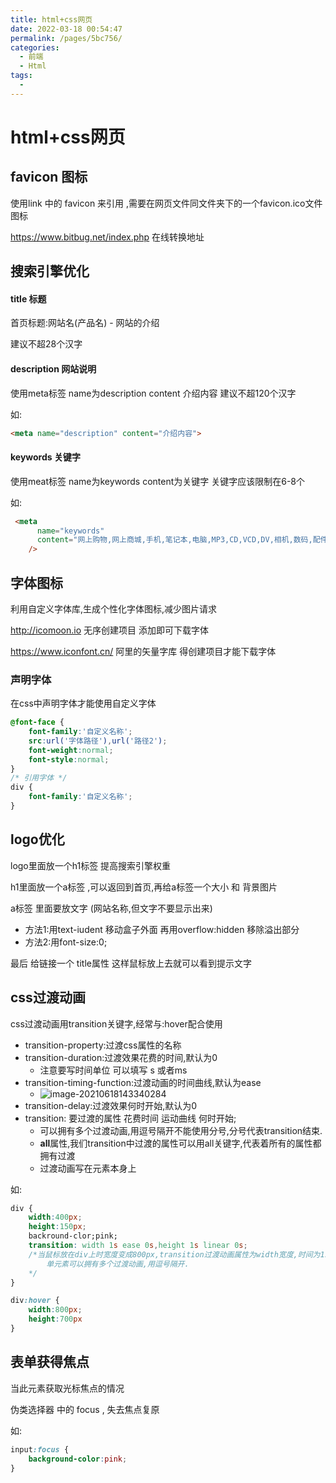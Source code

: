 ```yaml
---
title: html+css网页
date: 2022-03-18 00:54:47
permalink: /pages/5bc756/
categories:
  - 前端
  - Html
tags:
  - 
---
```

# html+css网页

## favicon 图标

使用link 中的 favicon 来引用 ,需要在网页文件同文件夹下的一个favicon.ico文件图标

https://www.bitbug.net/index.php  在线转换地址

## 搜索引擎优化

#### title 标题

首页标题:网站名(产品名) - 网站的介绍

建议不超28个汉字

#### description 网站说明

使用meta标签   name为description  content 介绍内容  建议不超120个汉字

如:

```html
<meta name="description" content="介绍内容">
```

#### keywords 关键字

使用meat标签   name为keywords  content为关键字 关键字应该限制在6-8个

如:

```html
 <meta
      name="keywords"
      content="网上购物,网上商城,手机,笔记本,电脑,MP3,CD,VCD,DV,相机,数码,配件,手表,存储卡,品优购"
    /> 
```



## 字体图标

利用自定义字体库,生成个性化字体图标,减少图片请求

http://icomoon.io     无序创建项目 添加即可下载字体

https://www.iconfont.cn/ 阿里的矢量字库  得创建项目才能下载字体



### 声明字体

在css中声明字体才能使用自定义字体

```css
@font-face {
	font-family:'自定义名称';
    src:url('字体路径'),url('路径2');
    font-weight:normal;
    font-style:normal;
}
/* 引用字体 */
div {
    font-family:'自定义名称';
}
```

 

## logo优化

logo里面放一个h1标签 提高搜索引擎权重

h1里面放一个a标签  ,可以返回到首页,再给a标签一个大小 和 背景图片

a标签 里面要放文字 (网站名称,但文字不要显示出来)

- 方法1:用text-iudent 移动盒子外面  再用overflow:hidden 移除溢出部分
- 方法2:用font-size:0;

最后 给链接一个 title属性 这样鼠标放上去就可以看到提示文字





## css过渡动画

css过渡动画用transition关键字,经常与:hover配合使用

- transition-property:过渡css属性的名称
- transition-duration:过渡效果花费的时间,默认为0
  - 注意要写时间单位  可以填写 s 或者ms
- transition-timing-function:过渡动画的时间曲线,默认为ease
  - ![image-20210618143340284](https://cdn.jsdelivr.net/gh/Iekrwh/images/md-images/image-20210618143340284.png)
- transition-delay:过渡效果何时开始,默认为0
- transition: 要过渡的属性  花费时间  运动曲线  何时开始;
  - 可以拥有多个过渡动画,用逗号隔开不能使用分号,分号代表transition结束.
  - **all**属性,我们transition中过渡的属性可以用all关键字,代表着所有的属性都拥有过渡
  - 过渡动画写在元素本身上

如:

```css
div {
	width:400px;
    height:150px;
    backround-clor;pink;
    transition: width 1s ease 0s,height 1s linear 0s;
    /*当鼠标放在div上时宽度变成800px,transition过渡动画属性为width宽度,时间为1s
    	单元素可以拥有多个过渡动画,用逗号隔开.
    */
}

div:hover {
    width:800px;
    height:700px
}
```



## 表单获得焦点

当此元素获取光标焦点的情况

伪类选择器 中的 focus , 失去焦点复原

如:

```css
input:focus {
    background-color:pink;
}
```



